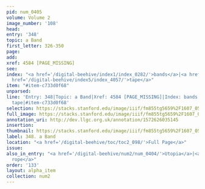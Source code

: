 ```yaml
---
pid: num_0405
volume: Volume 2
image_number: '108'
head: 
entry: '348'
topic: a Band
first_letter: 326-350
page: 
add: 
xref: 4584 [PAGE_MISSING]
see: 
index: "<a href='/digital-beehive/index1/index_0282/'>bands</a>|<a href='/digital-beehive/index4/index_3418/'>riband</a>|<a
  href='/digital-beehive/index5/index_4057/'>tape</a>"
item: "#item-c733d0f68"
unparsed: 
line: 'Entry: 348|Topic: a Band|Xref: 4584 [PAGE_MISSING]|Index: bands|Index: riband|Index:
  tape|#item-c733d0f68'
selection: https://stacks.stanford.edu/image/iiif/fm855tg5659%2F1607_0575/824,3508,2917,275/full/0/default.jpg
full_image: https://stacks.stanford.edu/image/iiif/fm855tg5659%2F1607_0575/full/full/0/default.jpg
annotation_uri: http://dev.llgc.org.uk/annotation/1572626035145
insertion: 
thumbnail: https://stacks.stanford.edu/image/iiif/fm855tg5659%2F1607_0575/824,3508,600,180/250,/0/default.jpg
label: 348. a Band
location: "<a href='/digital-beehive/toc/toc2_098/'>Full Page</a>"
issue: 
also_in_entry: "<a href='/digital-beehive/num2/num_0404/'>Utopia</a>|<a href='/digital-beehive/num2/num_0406/'>A
  rope</a>"
order: '133'
layout: alpha_item
collection: num2
---
```

